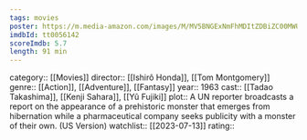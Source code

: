 ```yaml
---
tags: movies
poster: https://m.media-amazon.com/images/M/MV5BNGExNmFhMDItZDBiZC00MWUyLWEwYjEtYTgyYzIzNTQyZTYwXkEyXkFqcGdeQXVyMTIyNjQ1OTMy._V1_SX300.jpg
imdbId: tt0056142
scoreImdb: 5.7
length: 91 min
---
```


category:: [[Movies]]
director:: [[Ishirô Honda]], [[Tom Montgomery]]
genre:: [[Action]], [[Adventure]], [[Fantasy]]
year:: 1963
cast:: [[Tadao Takashima]], [[Kenji Sahara]], [[Yû Fujiki]]
plot:: A UN reporter broadcasts a report on the appearance of a prehistoric monster that emerges from hibernation while a pharmaceutical company seeks publicity with a monster of their own. (US Version)
watchlist:: [[2023-07-13]]
rating::
